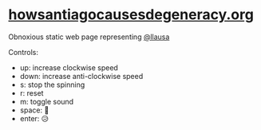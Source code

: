 # [howsantiagocausesdegeneracy.org](danielgilchrist.github.io/howsantiagocausesdegeneracy.org/)

Obnoxious static web page representing [@llausa](https://github.com/llausa)

Controls:
- up: increase clockwise speed
- down: increase anti-clockwise speed
- s: stop the spinning
- r: reset
- m: toggle sound
- space: 👀
- enter: 😥
